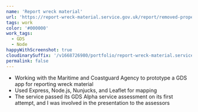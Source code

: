 ```yaml
---
name: 'Report wreck material'
url: 'https://report-wreck-material.service.gov.uk/report/removed-property-check'
tags: work
color: '#000000'
work_tags:
  - GDS
  - Node
happyWithScreenshot: true
cloudinarySuffix: '/v1668726980/portfolio/report-wreck-material.service.gov.uk-report-removed-property-check.png'
permalink: false
---
```


- Working with the Maritime and Coastguard Agency to prototype a GDS app for reporting wreck material
- Used Express, Node.js, Nunjucks, and Leaflet for mapping
- The service passed its GDS Alpha service assessment on its first attempt, and I was involved in the presentation to the assessors
